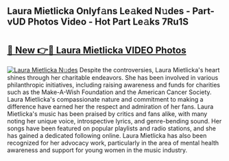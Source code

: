 ## Laura Mietlicka Onlyf𝚊ns Le𝚊ked N𝚞des - Part-vUD Photos Video - Hot Part Le𝚊ks 7Ru1S

# <h2><a href="http://ab69277.deff.icu/?id=Laura+Mietlicka">🔗 New 👉🔴 Laura Mietlicka VIDEO Photos</a></h2>

[![Laura Mietlicka N𝚞des](https://i.imgur.com/rIISA9y.gif)](http://ab69277.deff.icu/?id=Laura+Mietlicka)
Despite the controversies, Laura Mietlicka's heart shines through her charitable endeavors. She has been involved in various philanthropic initiatives, including raising awareness and funds for charities such as the Make-A-Wish Foundation and the American Cancer Society. Laura Mietlicka's compassionate nature and commitment to making a difference have earned her the respect and admiration of her fans. Laura Mietlicka's music has been praised by critics and fans alike, with many noting her unique voice, introspective lyrics, and genre-bending sound. Her songs have been featured on popular playlists and radio stations, and she has gained a dedicated following online. Laura Mietlicka has also been recognized for her advocacy work, particularly in the area of mental health awareness and support for young women in the music industry.
